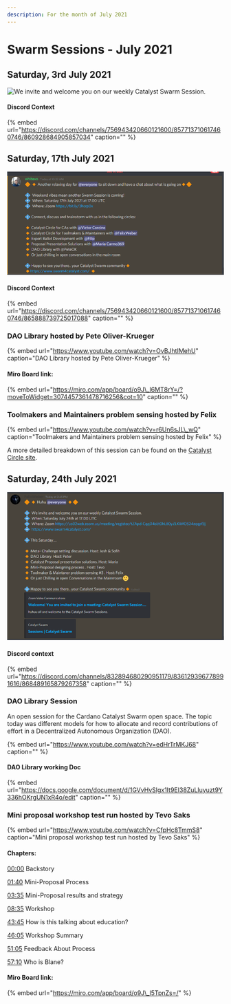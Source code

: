 ```yaml
---
description: For the month of July 2021
---
```


# Swarm Sessions - July 2021

## Saturday, 3rd July 2021

![We invite and welcome you on our weekly Catalyst Swarm Session.](https://user-images.githubusercontent.com/25156451/125142144-f029e000-e10e-11eb-9dae-8956be0757b9.png)

#### Discord Context

{% embed url="https://discord.com/channels/756943420660121600/857713710617460746/860928684905857034" caption="" %}

## Saturday, 17th July 2021

![Another relaxing day for @everyone to sit down and have a chat about what is going on.](../.gitbook/assets/2021-07-17.png)

#### Discord Context

{% embed url="https://discord.com/channels/756943420660121600/857713710617460746/865888739725017088" caption="" %}

### DAO Library hosted by Pete Oliver-Krueger

{% embed url="https://www.youtube.com/watch?v=OvBJhtIMehU" caption="DAO Library hosted by Pete Oliver-Krueger" %}

#### Miro Board link:

{% embed url="https://miro.com/app/board/o9J\_l6MT8rY=/?moveToWidget=3074457361478716256&cot=10" caption="" %}

### Toolmakers and Maintainers problem sensing hosted by Felix

{% embed url="https://www.youtube.com/watch?v=r6Un6sJL\_wQ" caption="Toolmakers and Maintainers problem sensing hosted by Felix" %}

A more detailed breakdown of this session can be found on the [Catalyst Circle site](https://catalyst-swarm.gitbook.io/catalyst-circle/toolmakers-and-maintainers/activity#toolmakers-and-maintainers-problem-sensing).

## Saturday, 24th July 2021

![Discord Annoucement](../.gitbook/assets/2021-07-24-6-.png)

#### Discord context

{% embed url="https://discord.com/channels/832894680290951179/836129396778991616/868489165879267358" caption="" %}

### DAO Library Session

An open session for the Cardano Catalyst Swarm open space. The topic today was different models for how to allocate and record contributions of effort in a Decentralized Autonomous Organization \(DAO\).

{% embed url="https://www.youtube.com/watch?v=edHrTrMKJ68" caption="" %}

#### DAO Library working Doc

{% embed url="https://docs.google.com/document/d/1GVvHvSlgx1It9EI38ZuLluyuzt9Y336hOKrgUN1xR4o/edit" caption="" %}

### Mini proposal workshop test run hosted by Tevo Saks

{% embed url="https://www.youtube.com/watch?v=CfpHc8TmmS8" caption="Mini proposal workshop test run hosted by Tevo Saks" %}

#### Chapters:

[00:00](https://www.youtube.com/watch?v=CfpHc8TmmS8&t=0s) Backstory

[01:40](https://www.youtube.com/watch?v=CfpHc8TmmS8&t=100s) Mini-Proposal Process

[03:35](https://www.youtube.com/watch?v=CfpHc8TmmS8&t=215s) Mini-Proposal results and strategy

[08:35](https://www.youtube.com/watch?v=CfpHc8TmmS8&t=515s) Workshop

[43:45](https://www.youtube.com/watch?v=CfpHc8TmmS8&t=2625s) How is this talking about education?

[46:05](https://www.youtube.com/watch?v=CfpHc8TmmS8&t=2765s) Workshop Summary

[51:05](https://www.youtube.com/watch?v=CfpHc8TmmS8&t=3065s) Feedback About Process

[57:10](https://www.youtube.com/watch?v=CfpHc8TmmS8&t=3430s) Who is Blane?

#### Miro Board link:

{% embed url="https://miro.com/app/board/o9J\_l5TpnZs=/" %}









